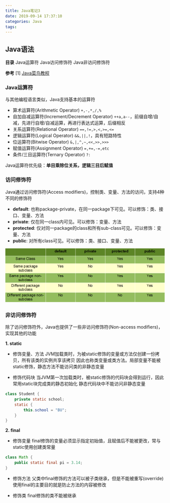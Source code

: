 ```yaml
---
title: Java笔记3
date: 2019-09-14 17:37:10
categories: Java
tags:
---
```

## Java语法
__目录__
Java运算符
Java访问修饰符
Java非访问修饰符

__参考__
[1] [Java菜鸟教程](https://www.runoob.com/java/java-tutorial.html)

### Java运算符
与其他编程语言类似，Java支持基本的运算符
- 算术运算符(Arithmetic Operator) `+,-,*,/,%`
- 自加自减运算符(Increment/Decrement Operator) `++a,a--`，前缀自增/自减，先进行自增/自减运算，再进行表达式运算，后缀相反
- 关系运算符(Relational Operator) `==,!=,>,<,>=,<=`
- 逻辑运算符(Logical Operator) `&&,||,!`，具有短路特性
- 位运算符(Bitwise Operator) `&,|,^,~,<<,>>,>>>`
- 赋值运算符(Assignment Operator) `=,+=,-=,etc`
- 条件/三目运算符(Ternary Operator) `?:`

Java运算符优先级：__单目乘除位关系，逻辑三目后赋值__

### 访问修饰符
Java通过访问修饰符(Access modifiers)，控制类、变量、方法的访问，支持4种不同的修饰符
- __default__: 也称package-private，在同一package下可见。可以修饰：类、接口、变量、方法
- __private__: 仅在同一class内可见。可以修饰：变量、方法
- __protected__: 仅对同一package的class和所有sub-class可见。可以修饰：变量、方法
- __public__: 对所有class可见。可以修饰：类、接口、变量、方法

<!-- more -->

![Modifier](Java笔记3/Modifier.png)

### 非访问修饰符
除了访问修饰符外，Java也提供了一些非访问修饰符(Non-access modifiers)，实现其他的功能

__1. static__
- 修饰变量、方法
JVM加载类时，为被static修饰的变量或方法仅创建一份拷贝，所有该类的实例共享该拷贝
因此也称类变量或类方法。局部变量不能被static修饰，静态方法不能访问类的非静态变量

- 修饰代码块
当JVM第一次加载类时，被static修饰的代码块会得到运行，因此常用static块完成类的静态初始化
静态代码块中不能访问非静态变量
```java
class Student {
    private static school;
    static {
        this.school = "BU";
    }
}
```

__2. final__
- 修饰变量
final修饰的变量必须显示指定初始值，且赋值后不能被更改，常与static使用创建类常量
```java
class Math {
    public static final pi = 3.14;
}

```
- 修饰方法
父类中final修饰的方法可以被子类继承，但是不能被重写(override)
使用final的主要目的就是防止方法的内容被修改

- 修饰类
final修饰的类不能被继承

